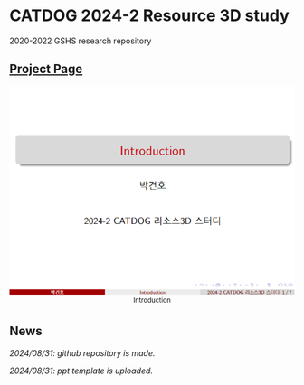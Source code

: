 # CATDOG 2024-2 Resource 3D study
2020-2022 GSHS research repository

## [Project Page](https://github.com/Rascal0902/C-D_Blender_Study)

<p align="center">
    <img src="/docs/Main.png">
    <br>
    <sup>Introduction</sup>
    <br>
</p>

## News 
*2024/08/31: github repository is made.*

*2024/08/31: ppt template is uploaded.*
